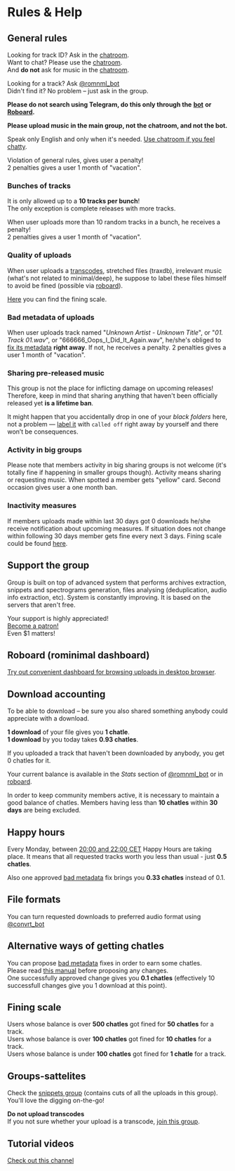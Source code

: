 # Rules & Help

## General rules

Looking for track ID? Ask in the [chatroom](https://t.me/romnml).  
Want to chat? Please use the [chatroom](https://t.me/romnml).  
And **do not** ask for music in the [chatroom](https://t.me/romnml).

Looking for a track? Ask [@romnml\_bot](https://t.me/romnml_bot)  
Didn't find it? No problem – just ask in the group.

**Please do not search using Telegram, do this only through the** [**bot**](https://t.me/romnml_bot) **or** [**Roboard**](https://romnml.rv7.ru/)**.**

**Please upload music in the main group, not the chatroom, and not the bot.**

Speak only English and only when it's needed. [Use chatroom if you feel chatty](https://t.me/romnml).

Violation of general rules, gives user a penalty!  
2 penalties gives a user 1 month of "vacation".

### Bunches of tracks

It is only allowed up to a **10 tracks per bunch**!  
The only exception is complete releases with more tracks.

When user uploads more than 10 random tracks in a bunch, he receives a penalty!  
2 penalties gives a user 1 month of "vacation".

### Quality of uploads

When user uploads a [transcodes](transcodes-and-spectral-analysis/#transcodes), stretched files \(traxdb\), irrelevant music \(what's not related to minimal/deep\), he suppose to label these files himself to avoid be fined \(possible via [roboard](https://romnml.rv7.ru/)\).

[Here](./#fining-scale) you can find the fining scale. 

### Bad metadata of uploads

When user uploads track named "_Unknown Artist - Unknown Title_", or "_01. Track 01.wav_", or "666666\_Oops\_I\_Did\_It\_Again.wav", he/she's obliged to [fix its metadata](how-to-fill-in-upload-with-correct-meta-data/) **right away**. If not, he receives a penalty. 2 penalties gives a user 1 month of "vacation".

### Sharing pre-released music

This group is not the place for inflicting damage on upcoming releases! Therefore, keep in mind that sharing anything that haven't been officially released yet **is a lifetime ban**. 

It might happen that you accidentally drop in one of your _black folders_ here, not a problem — [label it](how-to-fill-in-upload-with-correct-meta-data/labeling-uploads.md) with `called off` right away by yourself and there won’t be consequences.

### Activity in big groups

Please note that members activity in big sharing groups is not welcome \(it's totally fine if happening in smaller groups though\). Activity means sharing or requesting music. When spotted a member gets "yellow" card. Second occasion gives user a one month ban.

### Inactivity measures

If members uploads made within last 30 days got 0 downloads he/she receive notification about upcoming measures. If situation does not change within following 30 days member gets fine every next 3 days. Fining scale could be found [here](./#fining-scale).

## Support the group

Group is built on top of advanced system that performs archives extraction, snippets and spectrograms generation, files analysing \(deduplication, audio info extraction, etc\). System is constantly improving. It is based on the servers that aren't free.

Your support is highly appreciated!  
[Become a patron!](https://patreon.com/rominimal)  
Even $1 matters!

## Roboard \(rominimal dashboard\)

[Try out convenient dashboard for browsing uploads in desktop browser](https://romnml.rv7.ru/).

## Download accounting

To be able to download – be sure you also shared something anybody could appreciate with a download.

**1 download** of your file gives you **1 chatle**.  
**1 download** by you today takes **0.93 chatles**.

If you uploaded a track that haven't been downloaded by anybody, you get 0 chatles for it.

Your current balance is available in the _Stats_ section of [@romnml\_bot](https://t.me/romnml_bot) or in [roboard](https://romnml.rv7.ru/).

In order to keep community members active, it is necessary to maintain a good balance of chatles. Members having less than **10 chatles** within **30 days** are being excluded.

## Happy hours

Every Monday, between [20:00 and 22:00 CET](https://www.google.com/search?q=20%3A00+CET) Happy Hours are taking place. It means that all requested tracks worth you less than usual - just **0.5 chatles**.

Also one approved [bad metadata](https://romnml.rv7.ru/?badTagged=true) fix brings you **0.33 chatles** instead of 0.1.

## File formats

You can turn requested downloads to preferred audio format using [@convrt\_bot](https://t.me/convrt_bot)

## Alternative ways of getting chatles

You can propose [bad metadata](https://romnml.rv7.ru/?badTagged=true) fixes in order to earn some chatles.  
Please read [this manual](how-to-fill-in-upload-with-correct-meta-data/) before proposing any changes.  
One successfully approved change gives you **0.1 chatles** \(effectively 10 successfull changes give you 1 download at this point\).

## Fining scale

Users whose balance is over **500 chatles** got fined for **50 chatles** for a track.  
Users whose balance is over **100 chatles** got fined for **10 chatles** for a track.  
Users whose balance is under **100 chatles** got fined for **1 chatle** for a track.

## Groups-sattelites

Check the [snippets group](https://t.me/joinchat/ATDwrEYkooRWtBoXRRFp8Q) \(contains cuts of all the uploads in this group\).  
You'll love the digging on-the-go!

**Do not upload transcodes**  
If you not sure whether your upload is a transcode, [join this group](https://t.me/joinchat/ATDwrFDxDvSammrC82ihrg).

## Tutorial videos

[Check out this channel](https://t.me/joinchat/AAAAAFdd1a1IiM9jHyWDsw)

